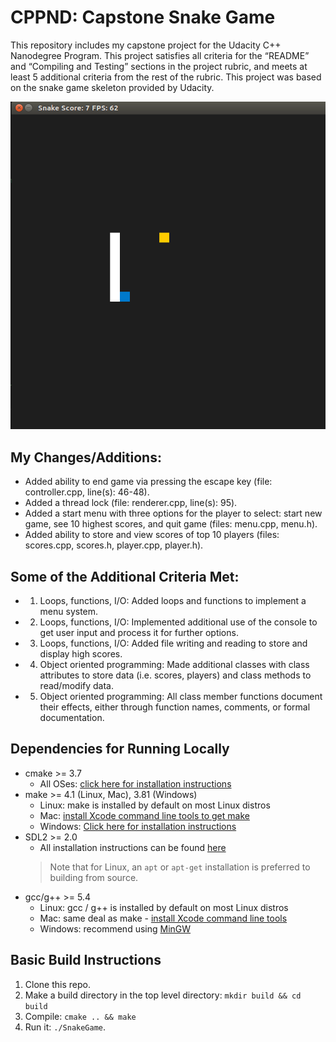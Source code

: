 # CPPND: Capstone Snake Game

This repository includes my capstone project for the Udacity C++ Nanodegree Program. This project satisfies all criteria for the “README” and “Compiling and Testing” sections in the project rubric, and meets at least 5 additional criteria from the rest of the rubric. This project was based on the snake game skeleton provided by Udacity.

<img src="snake_game.gif"/>

## My Changes/Additions:
* Added ability to end game via pressing the escape key (file: controller.cpp, line(s): 46-48).
* Added a thread lock (file: renderer.cpp, line(s): 95).
* Added a start menu with three options for the player to select: start new game, see 10 highest scores, and quit game (files: menu.cpp, menu.h).
* Added ability to store and view scores of top 10 players (files: scores.cpp, scores.h, player.cpp, player.h).

## Some of the Additional Criteria Met:
* 1. Loops, functions, I/O: Added loops and functions to implement a menu system. 
* 2. Loops, functions, I/O: Implemented additional use of the console to get user input and process it for further options.
* 3. Loops, functions, I/O: Added file writing and reading to store and display high scores.
* 4. Object oriented programming: Made additional classes with class attributes to store data (i.e. scores, players) and class methods to read/modify data.
* 5. Object oriented programming: All class member functions document their effects, either through function names, comments, or formal documentation.

## Dependencies for Running Locally
* cmake >= 3.7
  * All OSes: [click here for installation instructions](https://cmake.org/install/)
* make >= 4.1 (Linux, Mac), 3.81 (Windows)
  * Linux: make is installed by default on most Linux distros
  * Mac: [install Xcode command line tools to get make](https://developer.apple.com/xcode/features/)
  * Windows: [Click here for installation instructions](http://gnuwin32.sourceforge.net/packages/make.htm)
* SDL2 >= 2.0
  * All installation instructions can be found [here](https://wiki.libsdl.org/Installation)
  >Note that for Linux, an `apt` or `apt-get` installation is preferred to building from source. 
* gcc/g++ >= 5.4
  * Linux: gcc / g++ is installed by default on most Linux distros
  * Mac: same deal as make - [install Xcode command line tools](https://developer.apple.com/xcode/features/)
  * Windows: recommend using [MinGW](http://www.mingw.org/)

## Basic Build Instructions

1. Clone this repo.
2. Make a build directory in the top level directory: `mkdir build && cd build`
3. Compile: `cmake .. && make`
4. Run it: `./SnakeGame`.
